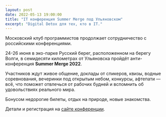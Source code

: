 ```yaml
---
layout: post
date: 2022-05-13 19:00:00
title: "IT конференция Summer Merge под Ульяновском"
excerpt: "Digital Detox для тех, кто в IT."
---
```


Московский клуб программистов продолжает сотрудничество с российскими конференциями.

24-26 июня в эко-парке Русский берег, расположенном на берегу Волги, в семидесяти километрах от Ульяновска пройдёт анти-конференция **Summer Merge 2022**.

Участников ждут живое общение, доклады от спикеров, квизы, водные соревнования, вечеринки под открытым небом, конкурсы, афтепати — всё, что поможет отвлечься от рабочих будней и вспомнить об удовольствиях реального мира.

Бонусом недорогие билеты, отдых на природе, новые знакомства.

Детали и регистрация на [сайте конференции](https://summermerge.ru/).
